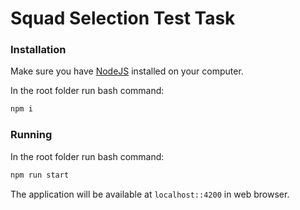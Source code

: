 # Squad Selection Test Task

### Installation

Make sure you have [NodeJS](https://nodejs.org/en/download/) installed on your computer.

In the root folder run bash command:

```bash
npm i
```

### Running

In the root folder run bash command:

```bash
npm run start
```

The application will be available at `localhost::4200` in web browser.
